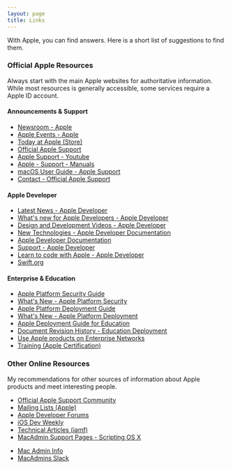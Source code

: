 ```yaml
---
layout: page
title: Links
---
```


With Apple, you can find answers. Here is a short list of suggestions to find them.

### Official Apple Resources

Always start with the main Apple websites for authoritative information. While most resources is generally accessible, some services require a Apple ID account.

#### Announcements & Support
- [Newsroom - Apple](https://www.apple.com/newsroom)
- [Apple Events - Apple](https://www.apple.com/apple-events/)
- [Today at Apple (Store)](https://www.apple.com/today)
- [Official Apple Support](https://support.apple.com)
- [Apple Support - Youtube](https://www.youtube.com/applesupport)
- [Apple - Support - Manuals](https://support.apple.com/manuals)
- [macOS User Guide - Apple Support](https://support.apple.com/guide/mac-help/welcome/mac)
- [Contact - Official Apple Support](https://support.apple.com/contact)

#### Apple Developer
- [Latest News - Apple Developer](https://developer.apple.com/news/)
- [What's new for Apple Developers - Apple Developer](https://developer.apple.com/whats-new/)
- [Design and Development Videos - Apple Developer](https://developer.apple.com/videos/)
- [New Technologies - Apple Developer Documentation](https://developer.apple.com/documentation/new-technologies-wwdc22/)
- [Apple Developer Documentation](https://developer.apple.com/documentation)
- [Support - Apple Developer](https://developer.apple.com/support)
- [Learn to code with Apple - Apple Developer](https://developer.apple.com/learn/curriculum/)
- [Swift.org](https://www.swift.org)	

#### Enterprise & Education
- [Apple Platform Security Guide](https://support.apple.com/guide/security/welcome/web)
- [What's New - Apple Platform Security](https://support.apple.com/guide/security/secb82d6b274/web)
- [Apple Platform Deployment Guide](https://support.apple.com/guide/deployment/welcome/web)
- [What's New - Apple Platform Deployment](https://support.apple.com/guide/deployment/whats-new-dep950aed53e/1/web/1.0)
- [Apple Deployment Guide for Education](https://support.apple.com/guide/deployment-education/welcome/1/web)
- [Document Revision History - Education Deployment](https://support.apple.com/guide/deployment-education/document-revision-history-eduf2ea1bbb9/1/web/1.0)
- [Use Apple products on Enterprise Networks](https://support.apple.com/HT210060)
- [Training (Apple Certification)](https://training.apple.com)

<!--- comments
- [Mac OS X Security Configuration Guides](https://www.apple.com/support/security/guides/)
- [Mac Security Configuration Guides](https://support.apple.com/en-us/HT201216)
-->

### Other Online Resources

My recommendations for other sources of information about Apple products and meet interesting people.

- [Official Apple Support Community](https://discussions.apple.com)
- [Mailing Lists (Apple)](https://lists.apple.com/mailman/listinfo)
- [Apple Developer Forums](https://developer.apple.com/forums/)
- [iOS Dev Weekly](https://iosdevweekly.com/)
- [Technical Articles (jamf)](https://docs.jamf.com/technical-articles/index.html)
- [MacAdmin Support Pages - Scripting OS X](https://scriptingosx.com/macadmin-links/)
<!-- [Updated Support Pages](https://scriptingosx.com/2023/03/weekly-news-summary-for-admins-2023-03-31/) -->
- [Mac Admin Info](https://www.macadmin.info)
- [MacAdmins Slack](https://macadmins.slack.com)

<!--- comments
- [Accidental Tech Podcast](https://atp.fm)
- [Daring Fireball](https://daringfireball.net)
- [Mac Performance Guides](https://macperformanceguide.com/index_topics.html)
- [MacStories](https://www.macstories.net)
- [MacSurfer News](https://www.macsurfer.com/)
- [MacWorld Reviews](https://www.macworld.com/)
- [RELAY FM](https://www.relay.fm)
-->

